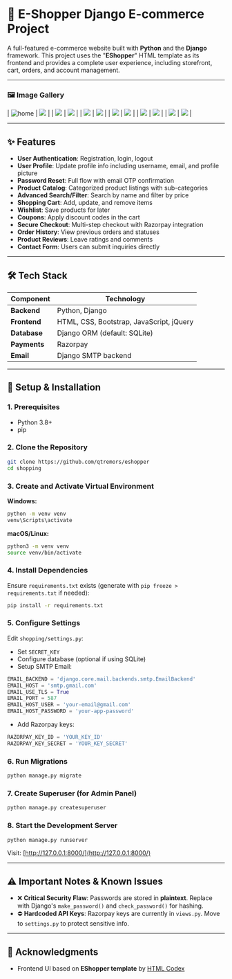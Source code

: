 # 🏦 E-Shopper Django E-commerce Project

A full-featured e-commerce website built with **Python** and the **Django** framework. This project uses the "**EShopper**" HTML template as its frontend and provides a complete user experience, including storefront, cart, orders, and account management.

---

### 🖼️ Image Gallery

| ![home](assets/home0.png) | ![](assets/home.png) |
| ![](assets/shop.png) | ![](assets/wishlist.png) |
| ![](assets/cart.png) | ![](assets/checkout.png) |
| ![](assets/razorpay1.png) | ![](assets/razorpay2.png) |
| ![](assets/razorpay3.png) | ![](assets/razorpay4.png) |
| ![](assets/profile.png) | ![](assets/order.png) |

---

## ✨ Features

* **User Authentication**: Registration, login, logout
* **User Profile**: Update profile info including username, email, and profile picture
* **Password Reset**: Full flow with email OTP confirmation
* **Product Catalog**: Categorized product listings with sub-categories
* **Advanced Search/Filter**: Search by name and filter by price
* **Shopping Cart**: Add, update, and remove items
* **Wishlist**: Save products for later
* **Coupons**: Apply discount codes in the cart
* **Secure Checkout**: Multi-step checkout with Razorpay integration
* **Order History**: View previous orders and statuses
* **Product Reviews**: Leave ratings and comments
* **Contact Form**: Users can submit inquiries directly

---

## 🛠️ Tech Stack

| Component    | Technology                               |
| ------------ | ---------------------------------------- |
| **Backend**  | Python, Django                           |
| **Frontend** | HTML, CSS, Bootstrap, JavaScript, jQuery |
| **Database** | Django ORM (default: SQLite)             |
| **Payments** | Razorpay                                 |
| **Email**    | Django SMTP backend                      |

---

## 🚀 Setup & Installation

### 1. Prerequisites

* Python 3.8+
* pip

### 2. Clone the Repository

```bash
git clone https://github.com/qtremors/eshopper
cd shopping
```

### 3. Create and Activate Virtual Environment

**Windows:**

```bash
python -m venv venv
venv\Scripts\activate
```

**macOS/Linux:**

```bash
python3 -m venv venv
source venv/bin/activate
```

### 4. Install Dependencies

Ensure `requirements.txt` exists (generate with `pip freeze > requirements.txt` if needed):

```bash
pip install -r requirements.txt
```

### 5. Configure Settings

Edit `shopping/settings.py`:

* Set `SECRET_KEY`
* Configure database (optional if using SQLite)
* Setup SMTP Email:

```python
EMAIL_BACKEND = 'django.core.mail.backends.smtp.EmailBackend'
EMAIL_HOST = 'smtp.gmail.com'
EMAIL_USE_TLS = True
EMAIL_PORT = 587
EMAIL_HOST_USER = 'your-email@gmail.com'
EMAIL_HOST_PASSWORD = 'your-app-password'
```

* Add Razorpay keys:

```python
RAZORPAY_KEY_ID = 'YOUR_KEY_ID'
RAZORPAY_KEY_SECRET = 'YOUR_KEY_SECRET'
```

### 6. Run Migrations

```bash
python manage.py migrate
```

### 7. Create Superuser (for Admin Panel)

```bash
python manage.py createsuperuser
```

### 8. Start the Development Server

```bash
python manage.py runserver
```

Visit: [http://127.0.0.1:8000/](http://127.0.0.1:8000/)

---

## ⚠️ Important Notes & Known Issues

* ❌ **Critical Security Flaw**: Passwords are stored in **plaintext**. Replace with Django's `make_password()` and `check_password()` for hashing.
* ⛔ **Hardcoded API Keys**: Razorpay keys are currently in `views.py`. Move to `settings.py` to protect sensitive info.

---


## 🙏 Acknowledgments

* Frontend UI based on **EShopper template** by [HTML Codex](https://htmlcodex.com)
